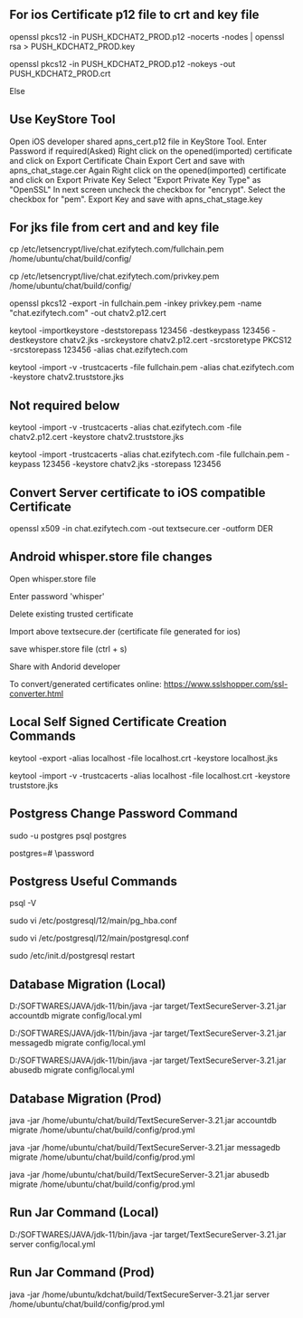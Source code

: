 For ios Certificate p12 file to crt and key file
--------------------------------------------------------
openssl pkcs12 -in PUSH_KDCHAT2_PROD.p12 -nocerts -nodes | openssl rsa > PUSH_KDCHAT2_PROD.key

openssl pkcs12 -in PUSH_KDCHAT2_PROD.p12 -nokeys -out PUSH_KDCHAT2_PROD.crt

Else

Use KeyStore Tool
------------------
Open iOS developer shared apns_cert.p12 file in KeyStore Tool.
Enter Password if required(Asked)
Right click on the opened(imported) certificate and click on Export Certificate Chain
Export Cert and save with apns_chat_stage.cer
Again Right click on the opened(imported) certificate and click on Export Private Key
Select "Export Private Key Type" as "OpenSSL"
In next screen uncheck the checkbox for "encrypt". Select the checkbox for "pem".
Export Key and save with apns_chat_stage.key


For jks file from cert and and key file
--------------------------------------------------------
cp /etc/letsencrypt/live/chat.ezifytech.com/fullchain.pem /home/ubuntu/chat/build/config/

cp /etc/letsencrypt/live/chat.ezifytech.com/privkey.pem /home/ubuntu/chat/build/config/
 
openssl pkcs12 -export -in fullchain.pem -inkey privkey.pem -name "chat.ezifytech.com" -out chatv2.p12.cert

keytool -importkeystore -deststorepass 123456 -destkeypass 123456 -destkeystore chatv2.jks -srckeystore chatv2.p12.cert -srcstoretype PKCS12 -srcstorepass 123456 -alias chat.ezifytech.com

keytool -import -v -trustcacerts -file fullchain.pem -alias chat.ezifytech.com -keystore chatv2.truststore.jks

Not required below
-------------------------
keytool -import -v -trustcacerts -alias chat.ezifytech.com -file chatv2.p12.cert -keystore chatv2.truststore.jks

keytool -import -trustcacerts -alias chat.ezifytech.com -file fullchain.pem -keypass 123456 -keystore chatv2.jks -storepass 123456

Convert Server certificate to iOS compatible Certificate 
--------------------------------------------------------
openssl x509 -in chat.ezifytech.com -out textsecure.cer -outform DER

Android whisper.store file changes
--------------------------------------------------------
Open whisper.store file

Enter password 'whisper'

Delete existing trusted certificate

Import above textsecure.der (certificate file generated for ios)

save whisper.store file (ctrl + s)

Share with Andorid developer

To convert/generated certificates online: https://www.sslshopper.com/ssl-converter.html


Local Self Signed Certificate Creation Commands
--------------------------------------------------------
keytool -export -alias localhost -file localhost.crt -keystore localhost.jks

keytool -import -v -trustcacerts -alias localhost -file localhost.crt -keystore truststore.jks

Postgress Change Password Command
------------------------------------------------
sudo -u postgres psql postgres

postgres=# \password

Postgress Useful Commands
------------------------------------------------
psql -V

sudo vi /etc/postgresql/12/main/pg_hba.conf

sudo vi /etc/postgresql/12/main/postgresql.conf

sudo /etc/init.d/postgresql restart

Database Migration (Local)
------------------------------------------------------
D:/SOFTWARES/JAVA/jdk-11/bin/java -jar target/TextSecureServer-3.21.jar accountdb migrate config/local.yml

D:/SOFTWARES/JAVA/jdk-11/bin/java -jar target/TextSecureServer-3.21.jar messagedb migrate config/local.yml

D:/SOFTWARES/JAVA/jdk-11/bin/java -jar target/TextSecureServer-3.21.jar abusedb migrate config/local.yml

Database Migration (Prod)
------------------------------------------------------
java -jar /home/ubuntu/chat/build/TextSecureServer-3.21.jar accountdb migrate /home/ubuntu/chat/build/config/prod.yml

java -jar /home/ubuntu/chat/build/TextSecureServer-3.21.jar messagedb migrate /home/ubuntu/chat/build/config/prod.yml

java -jar /home/ubuntu/chat/build/TextSecureServer-3.21.jar abusedb migrate /home/ubuntu/chat/build/config/prod.yml

Run Jar Command (Local)
------------------------------------------------------
D:/SOFTWARES/JAVA/jdk-11/bin/java -jar target/TextSecureServer-3.21.jar server config/local.yml

Run Jar Command (Prod)
------------------------------------------------------
java -jar /home/ubuntu/kdchat/build/TextSecureServer-3.21.jar server /home/ubuntu/chat/build/config/prod.yml
